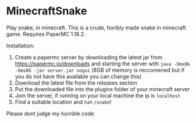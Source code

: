 # MinecraftSnake
Play snake, in minecraft.
This is a crude, horibly made snake in minecraft game. Requires PaperMC 1.18.2.

Installation:

1. Create a papermc server by downloading the latest jar from https://papermc.io/downloads and starting the server with `java -Xmx8G -Xms8G -jar server.jar nogui` (8GB of memory is reccomened but if you do not have this available you can change this)
2. Download the latest file from the releases section
3. Put the downloaded file into the plugins folder of your minecraft server
4. Join the server, if running on your local machine the ip is `localhost`
5. Find a suitable location and run `/snake`!

Please dont judge my horrible code
